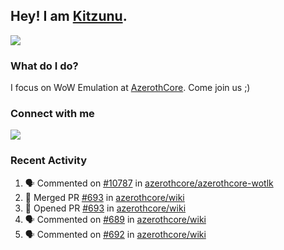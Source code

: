 ## Hey! I am [Kitzunu](https://Github.com/Kitzunu).

<!--<a href="https://github-readme-stats.kitzunu.vercel.app/api?username=Kitzunu&show_icons=true&theme=dark">
  <img align="center" src="https://github-readme-stats.kitzunu.vercel.app/api?username=Kitzunu&show_icons=true&theme=dark" />
</a>-->
<a href="https://github-readme-stats.kitzunu.vercel.app/api?username=Kitzunu&show_icons=true&theme=dark">
  <img align="center" src="https://github-readme-stats.vercel.app/api/top-langs/?username=Kitzunu&layout=compact&theme=dark" />
</a>

### What do I do?

I focus on WoW Emulation at [AzerothCore](https://Github.com/AzerothCore). Come join us ;)

### Connect with me
[![](https://img.shields.io/badge/AzerothCore%20Discord-Connect%20with%20me!-green)](https://discord.com/invite/gkt4y2x)

### Recent Activity

<!--START_SECTION:activity-->
1. 🗣 Commented on [#10787](https://github.com/azerothcore/azerothcore-wotlk/issues/10787) in [azerothcore/azerothcore-wotlk](https://github.com/azerothcore/azerothcore-wotlk)
2. 🎉 Merged PR [#693](https://github.com/azerothcore/wiki/pull/693) in [azerothcore/wiki](https://github.com/azerothcore/wiki)
3. 💪 Opened PR [#693](https://github.com/azerothcore/wiki/pull/693) in [azerothcore/wiki](https://github.com/azerothcore/wiki)
4. 🗣 Commented on [#689](https://github.com/azerothcore/wiki/issues/689) in [azerothcore/wiki](https://github.com/azerothcore/wiki)
5. 🗣 Commented on [#692](https://github.com/azerothcore/wiki/issues/692) in [azerothcore/wiki](https://github.com/azerothcore/wiki)
<!--END_SECTION:activity-->
